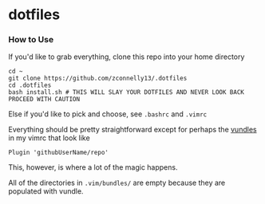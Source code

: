 dotfiles
========

### How to Use

If you'd like to grab everything, clone this repo into your home directory

```#!bin/bash
cd ~
git clone https://github.com/zconnelly13/.dotfiles
cd .dotfiles
bash install.sh # THIS WILL SLAY YOUR DOTFILES AND NEVER LOOK BACK PROCEED WITH CAUTION
```

Else if you'd like to pick and choose, see ```.bashrc``` and ```.vimrc```

Everything should be pretty straightforward except for perhaps the [vundles](https://github.com/gmarik/Vundle.vim) in my vimrc that look like
```
Plugin 'githubUserName/repo'
```
This, however, is where a lot of the magic happens.

All of the directories in ```.vim/bundles/``` are empty because they are populated with vundle.
